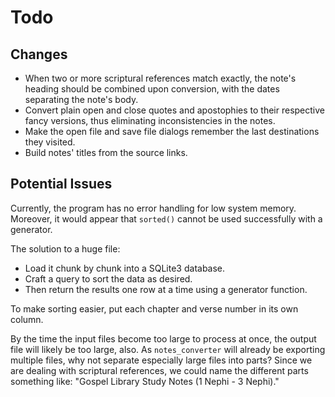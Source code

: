 # Todo

## Changes

* When two or more scriptural references match exactly, the note's heading should be combined upon conversion, with the dates separating the note's body.
* Convert plain open and close quotes and apostophies to their respective fancy versions, thus eliminating inconsistencies in the notes.
* Make the open file and save file dialogs remember the last destinations they visited.
* Build notes' titles from the source links.

## Potential Issues

Currently, the program has no error handling for low system memory. Moreover, it would appear that `sorted()` cannot be used successfully with a generator.

The solution to a huge file:

* Load it chunk by chunk into a SQLite3 database.
* Craft a query to sort the data as desired.
* Then return the results one row at a time using a generator function.

To make sorting easier, put each chapter and verse number in its own column.

By the time the input files become too large to process at once, the output file will likely be too large, also. As `notes_converter` will already be exporting multiple files, why not separate especially large files into parts? Since we are dealing with scriptural references, we could name the different parts something like: "Gospel Library Study Notes (1 Nephi - 3 Nephi)."
